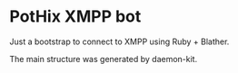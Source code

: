 PotHix XMPP bot
===============

Just a bootstrap to connect to XMPP using Ruby + Blather.

The main structure was generated by daemon-kit.

